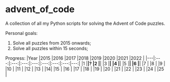 # advent_of_code
A collection of all my Python scripts for solving the Advent of Code puzzles.

Personal goals:
1) Solve all puzzles from 2015 onwards;
2) Solve all puzzles within 15 seconds;

Progress:
|Year   |2015   |2016   |2017   |2018   |2019   |2020   |2021   |2022   |
|---|:---:|:---:|:---:|:---:|:---:|:---:|:---:|---:|
|1   |**|?
|2   |**|
|3   |**|
|4   |**|
|5   |**|
|6   |**|
|7   |
|8   |
|9   |
|10  |
|11  |
|12  |
|13  |
|14|
|15  |
|16  |
|17  |
|18  |
|19  |
|20 |
|21  |
|22  |
|23  |
|24  |
|25  |
